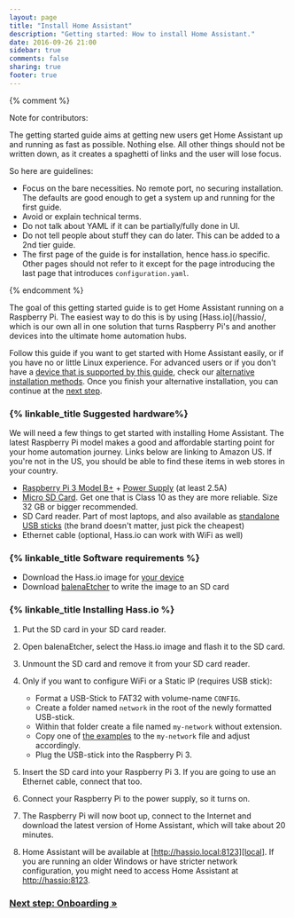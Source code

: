 ```yaml
---
layout: page
title: "Install Home Assistant"
description: "Getting started: How to install Home Assistant."
date: 2016-09-26 21:00
sidebar: true
comments: false
sharing: true
footer: true
---
```


{% comment %}

Note for contributors:

The getting started guide aims at getting new users get Home Assistant  up and
running as fast as possible. Nothing else. All other things should not be
written down, as it creates a spaghetti of links and the user will lose focus.

So here are guidelines:

 - Focus on the bare necessities. No remote port, no securing installation. The
   defaults are good enough to get a system up and running for the first guide.
 - Avoid or explain technical terms.
 - Do not talk about YAML if it can be partially/fully done in UI.
 - Do not tell people about stuff they can do later. This can be added to a
   2nd tier guide.
 - The first page of the guide is for installation, hence hass.io specific.
   Other pages should not refer to it except for the page introducing the last
   page that introduces `configuration.yaml`.

{% endcomment %}

The goal of this getting started guide is to get Home Assistant running on a Raspberry Pi. The easiest way to do this is by using [Hass.io](/hassio/, which is our own all in one solution that turns Raspberry Pi's and another devices into the ultimate home automation hubs.

Follow this guide if you want to get started with Home Assistant easily, or if you have no or little Linux experience. For advanced users or if you don't have a [device that is supported by this guide][supported], check our [alternative installation methods](/docs/installation/). Once you finish your alternative installation, you can continue at the [next step][next-step].

[supported]: /hassio/installation/

### {% linkable_title Suggested hardware%}

We will need a few things to get started with installing Home Assistant. The latest Raspberry Pi model makes a good and affordable starting point for your home automation journey. Links below are linking to Amazon US. If you're not in the US, you should be able to find these items in web stores in your country.

- [Raspberry Pi 3 Model B+](http://a.co/ak2SQor) + [Power Supply](https://www.raspberrypi.org/help/faqs/#powerReqs) (at least 2.5A)
- [Micro SD Card](http://a.co/gslOydD). Get one that is Class 10 as they are more reliable. Size 32 GB or bigger recommended.
- SD Card reader. Part of most laptops, and also available as [standalone USB sticks](http://a.co/5FCyb0N) (the brand doesn't matter, just pick the cheapest)
- Ethernet cable (optional, Hass.io can work with WiFi as well)

### {% linkable_title Software requirements %}

- Download the Hass.io image for [your device](/hassio/installation/)
- Download [balenaEtcher] to write the image to an SD card

[balenaEtcher]: https://www.balena.io/etcher

### {% linkable_title Installing Hass.io %}

1. Put the SD card in your SD card reader.
1. Open balenaEtcher, select the Hass.io image and flash it to the SD card.
1. Unmount the SD card and remove it from your SD card reader.
1. Only if you want to configure WiFi or a Static IP (requires USB stick):
   - Format a USB-Stick to FAT32 with volume-name `CONFIG`.
   - Create a folder named `network` in the root of the newly formatted USB-stick.
   - Within that folder create a file named `my-network` without extension.
   - Copy one of [the examples] to the `my-network` file and adjust accordingly.
   - Plug the USB-stick into the Raspberry Pi 3.

1. Insert the SD card into your Raspberry Pi 3. If you are going to use an Ethernet cable, connect that too.
1. Connect your Raspberry Pi to the power supply, so it turns on.
1. The Raspberry Pi will now boot up, connect to the Internet and download the latest version of Home Assistant, which will take about 20 minutes.
1. Home Assistant will be available at [http://hassio.local:8123][local]. If you are running an older Windows or have stricter network configuration, you might need to access Home Assistant at [http://hassio:8123][host].

[local]: http://hassio.local:8123
[host]: http://hassio:8123
[the examples]: https://github.com/home-assistant/hassos/blob/dev/Documentation/network.md

### [Next step: Onboarding &raquo;][next-step]

[next-step]: /getting-started/onboarding/
